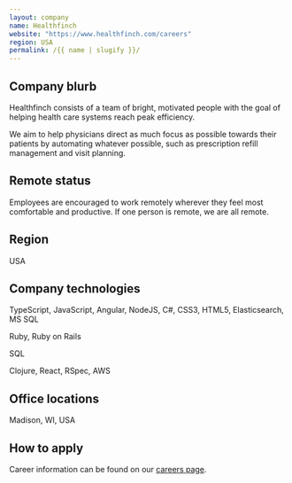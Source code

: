 ```yaml
---
layout: company
name: Healthfinch
website: "https://www.healthfinch.com/careers"
region: USA
permalink: /{{ name | slugify }}/
---
```


## Company blurb

Healthfinch consists of a team of bright, motivated people with the goal of helping health care systems reach peak efficiency.

We aim to help physicians direct as much focus as possible towards their patients by automating whatever possible, such as prescription refill management and visit planning.

## Remote status

Employees are encouraged to work remotely wherever they feel most comfortable and productive.  If one person is remote, we are all remote. 

## Region

USA

## Company technologies

TypeScript, JavaScript, Angular, NodeJS, C#, CSS3, HTML5, Elasticsearch, MS SQL

Ruby, Ruby on Rails

SQL

Clojure, React, RSpec, AWS

## Office locations

Madison, WI, USA

## How to apply

Career information can be found on our [careers page](https://www.healthfinch.com/careers).